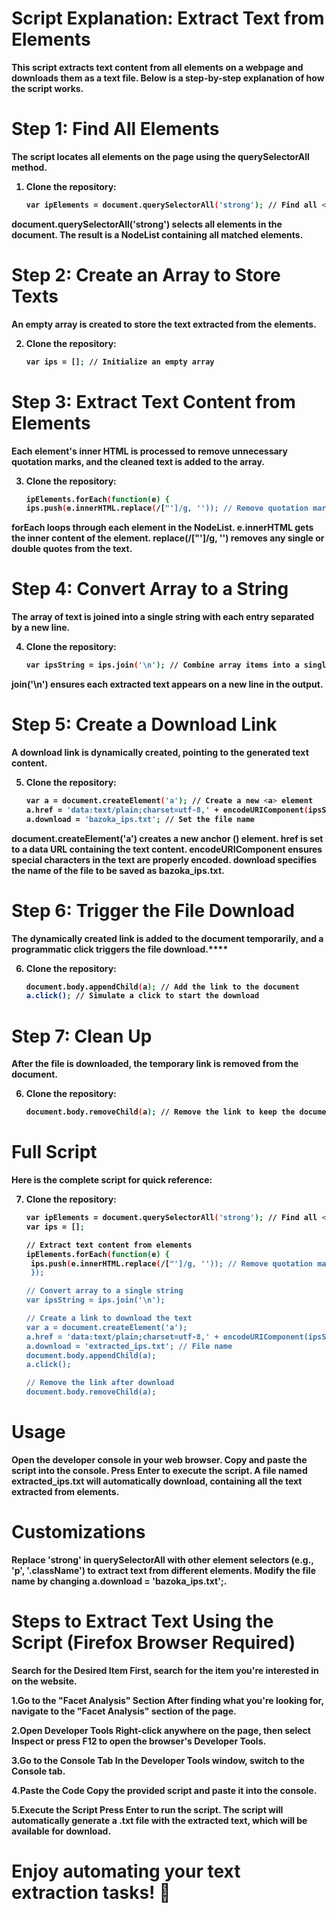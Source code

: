 # Script Explanation: Extract Text from <strong> Elements
This script extracts text content from all <strong> elements on a webpage and downloads them as a text file. Below is a step-by-step explanation of how the script works.


# Step 1: Find All <strong> Elements
The script locates all <strong> elements on the page using the querySelectorAll method.

1. **Clone the repository:**
   ```bash
   var ipElements = document.querySelectorAll('strong'); // Find all <strong> elements
  document.querySelectorAll('strong') selects all <strong> elements in the document.
The result is a NodeList containing all matched elements.

# Step 2: Create an Array to Store Texts
An empty array is created to store the text extracted from the <strong> elements.

2. **Clone the repository:**
   ```bash
   var ips = []; // Initialize an empty array

# Step 3: Extract Text Content from Elements
Each <strong> element's inner HTML is processed to remove unnecessary quotation marks, and the cleaned text is added to the array.

3. **Clone the repository:**
   ```bash
   ipElements.forEach(function(e) {
   ips.push(e.innerHTML.replace(/["']/g, '')); // Remove quotation marks and add to array

forEach loops through each element in the NodeList.
e.innerHTML gets the inner content of the <strong> element.
replace(/["']/g, '') removes any single or double quotes from the text.

# Step 4: Convert Array to a String
The array of text is joined into a single string with each entry separated by a new line.

4. **Clone the repository:**
   ```bash
   var ipsString = ips.join('\n'); // Combine array items into a single string with line breaks

join('\n') ensures each extracted text appears on a new line in the output.

# Step 5: Create a Download Link
A download link is dynamically created, pointing to the generated text content.

5. **Clone the repository:**
   ```bash
   var a = document.createElement('a'); // Create a new <a> element
   a.href = 'data:text/plain;charset=utf-8,' + encodeURIComponent(ipsString); // Set the data URL
   a.download = 'bazoka_ips.txt'; // Set the file name
document.createElement('a') creates a new anchor (<a>) element.
href is set to a data URL containing the text content.
encodeURIComponent ensures special characters in the text are properly encoded.
download specifies the name of the file to be saved as bazoka_ips.txt.

# Step 6: Trigger the File Download
The dynamically created link is added to the document temporarily, and a programmatic click triggers the file download.****

6. **Clone the repository:**
   ```bash
   document.body.appendChild(a); // Add the link to the document
   a.click(); // Simulate a click to start the download

# Step 7: Clean Up
After the file is downloaded, the temporary link is removed from the document.

6. **Clone the repository:**
   ```bash
   document.body.removeChild(a); // Remove the link to keep the document clean

# Full Script
Here is the complete script for quick reference:

7. **Clone the repository:**
   ```bash
   var ipElements = document.querySelectorAll('strong'); // Find all <strong> elements
   var ips = [];

   // Extract text content from elements
   ipElements.forEach(function(e) {
    ips.push(e.innerHTML.replace(/["']/g, '')); // Remove quotation marks and add to array
    });

   // Convert array to a single string
   var ipsString = ips.join('\n');
   
   // Create a link to download the text
   var a = document.createElement('a');
   a.href = 'data:text/plain;charset=utf-8,' + encodeURIComponent(ipsString);
   a.download = 'extracted_ips.txt'; // File name
   document.body.appendChild(a);
   a.click();

   // Remove the link after download
   document.body.removeChild(a);


# Usage
Open the developer console in your web browser.
Copy and paste the script into the console.
Press Enter to execute the script.
A file named extracted_ips.txt will automatically download, containing all the text extracted from <strong> elements.

# Customizations
Replace 'strong' in querySelectorAll with other element selectors (e.g., 'p', '.className') to extract text from different elements.
Modify the file name by changing a.download = 'bazoka_ips.txt';.

# Steps to Extract Text Using the Script (Firefox Browser Required)
Search for the Desired Item
First, search for the item you're interested in on the website.

1.Go to the "Facet Analysis" Section
After finding what you're looking for, navigate to the "Facet Analysis" section of the page.

2.Open Developer Tools
Right-click anywhere on the page, then select Inspect or press F12 to open the browser's Developer Tools.

3.Go to the Console Tab
In the Developer Tools window, switch to the Console tab.

4.Paste the Code
Copy the provided script and paste it into the console.

5.Execute the Script
Press Enter to run the script. The script will automatically generate a .txt file with the extracted text, which will be available for download.

# Enjoy automating your text extraction tasks! 🚀


